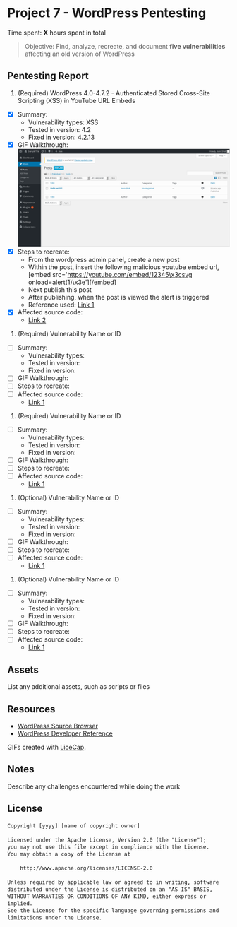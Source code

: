 # Project 7 - WordPress Pentesting

Time spent: **X** hours spent in total

> Objective: Find, analyze, recreate, and document **five vulnerabilities** affecting an old version of WordPress

## Pentesting Report

1. (Required) WordPress  4.0-4.7.2 - Authenticated Stored Cross-Site Scripting (XSS) in YouTube URL Embeds
  - [X] Summary: 
    - Vulnerability types: XSS
    - Tested in version: 4.2
    - Fixed in version: 4.2.13
  - [X] GIF Walkthrough: ![](GIFs/XSSInYoutubeURLEmbeds.gif)
  - [X] Steps to recreate:
	- From the wordpress admin panel, create a new post
	- Within the post, insert the following malicious youtube embed url,
		[embed src='https://youtube.com/embed/12345\x3csvg onload=alert(1)\x3e'][/embed]	
	- Next publish this post
	- After publishing, when the post is viewed the alert is triggered
	- Reference used: [Link 1](https://blog.sucuri.net/2017/03/stored-xss-in-wordpress-core.html)
  - [x] Affected source code:
    - [Link 2](https://github.com/WordPress/WordPress/commit/419c8d97ce8df7d5004ee0b566bc5e095f0a6ca8)
	
1. (Required) Vulnerability Name or ID
  - [ ] Summary: 
    - Vulnerability types:
    - Tested in version:
    - Fixed in version: 
  - [ ] GIF Walkthrough: 
  - [ ] Steps to recreate: 
  - [ ] Affected source code:
    - [Link 1](https://core.trac.wordpress.org/browser/tags/version/src/source_file.php)
1. (Required) Vulnerability Name or ID
  - [ ] Summary: 
    - Vulnerability types:
    - Tested in version:
    - Fixed in version: 
  - [ ] GIF Walkthrough: 
  - [ ] Steps to recreate: 
  - [ ] Affected source code:
    - [Link 1](https://core.trac.wordpress.org/browser/tags/version/src/source_file.php)
1. (Optional) Vulnerability Name or ID
  - [ ] Summary: 
    - Vulnerability types:
    - Tested in version:
    - Fixed in version: 
  - [ ] GIF Walkthrough: 
  - [ ] Steps to recreate: 
  - [ ] Affected source code:
    - [Link 1](https://core.trac.wordpress.org/browser/tags/version/src/source_file.php)
1. (Optional) Vulnerability Name or ID
  - [ ] Summary: 
    - Vulnerability types:
    - Tested in version:
    - Fixed in version: 
  - [ ] GIF Walkthrough: 
  - [ ] Steps to recreate: 
  - [ ] Affected source code:
    - [Link 1](https://core.trac.wordpress.org/browser/tags/version/src/source_file.php) 

## Assets

List any additional assets, such as scripts or files

## Resources

- [WordPress Source Browser](https://core.trac.wordpress.org/browser/)
- [WordPress Developer Reference](https://developer.wordpress.org/reference/)

GIFs created with [LiceCap](http://www.cockos.com/licecap/).

## Notes

Describe any challenges encountered while doing the work

## License

    Copyright [yyyy] [name of copyright owner]

    Licensed under the Apache License, Version 2.0 (the "License");
    you may not use this file except in compliance with the License.
    You may obtain a copy of the License at

        http://www.apache.org/licenses/LICENSE-2.0

    Unless required by applicable law or agreed to in writing, software
    distributed under the License is distributed on an "AS IS" BASIS,
    WITHOUT WARRANTIES OR CONDITIONS OF ANY KIND, either express or implied.
    See the License for the specific language governing permissions and
    limitations under the License.